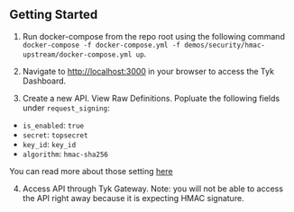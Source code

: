 ## Getting Started
1. Run docker-compose from the repo root using the following command `docker-compose -f docker-compose.yml -f demos/security/hmac-upstream/docker-compose.yml up`.

2. Navigate to [http://localhost:3000](http://localhost:3000) in your browser to access the Tyk Dashboard.

3. Create a new API. View Raw Definitions. Popluate the following fields under `request_signing`:
  - `is_enabled`: `true`
  - `secret`: `topsecret`
  - `key_id`: `key_id`
  - `algorithm`: `hmac-sha256`

You can read more about those setting [here](https://tyk.io/docs/release-notes/version-2.9/#hmac-request-signing)

4. Access API through Tyk Gateway. Note: you will not be able to access the API right away because it is expecting HMAC signature.
